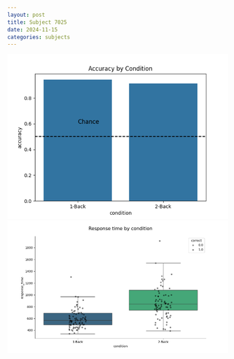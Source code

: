 ```yaml
---
layout: post
title: Subject 7025
date: 2024-11-15
categories: subjects
---
```


![](data/7025/run-9/7025_ATS_acc.png)
![](data/7025/run-9/7025_ATS_rt.png)
